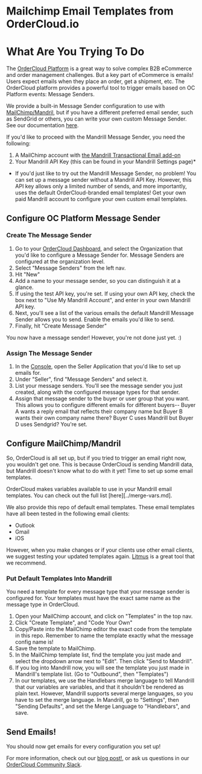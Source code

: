 # Mailchimp Email Templates from OrderCloud.io

# What Are You Trying To Do

The [OrderCloud Platform]() is a great way to solve complex B2B eCommerce and order management challenges. But a key part of eCommerce is emails! Users expect emails when they place an order, get a shipment, etc. The OrderCloud platform provides a powerful tool to trigger emails based on OC Platform events: Message Senders. 

We provide a built-in Message Sender configuration to use with [MailChimp/Mandril](), but if you have a different preferred email sender, such as SendGrid or others, you can write your own custom Message Sender. See our documentation [here]().

If you'd like to proceed with the Mandrill Message Sender, you need the following:

1. A MailChimp account with [the Mandrill Transactional Email add-on](http://kb.mailchimp.com/mandrill/add-or-remove-mandrill)
2. Your Mandrill API Key (this can be found in your Mandrill Settings page)*

* If you'd just like to try out the Mandrill Message Sender, no problem! You can set up a message sender without a Mandrill API Key. However, this API key allows only a limited number of sends, and more importantly, uses the default OrderCloud-branded email templates! Get your own paid Mandrill account to configure your own custom email templates.

## Configure OC Platform Message Sender

### Create The Message Sender
1. Go to your [OrderCloud Dashboard](), and select the Organization that you'd like to configure a Message Sender for. Message Senders are configured at the organization level.
2. Select "Message Senders" from the left nav.
3. Hit "New"
4. Add a name to your message sender, so you can distinguish it at a glance.
5. If using the test API key, you're set. If using your own API key, check the box next to "Use My Mandrill Account", and enter in your own Mandrill API key.
6. Next, you'll see a list of the various emails the default Mandrill Message Sender allows you to send. Enable the emails you'd like to send.
7. Finally, hit "Create Message Sender"

You now have a message sender! However, you're not done just yet. :)

### Assign The Message Sender

1. In the [Console](), open the Seller Application that you'd like to set up emails for. 
2. Under "Seller", find "Message Senders" and select it.
3. List your message senders. You'll see the message sender you just created, along with the configured message types for that sender.
4. Assign that message sender to the buyer or user group that you want. This allows you to configure different emails for different buyers-- Buyer A wants a reply email that reflects their company name but Buyer B wants their own company name there? Buyer C uses Mandrill but Buyer D uses Sendgrid? You're set.

## Configure MailChimp/Mandril

So, OrderCloud is all set up, but if you tried to trigger an email right now, you wouldn't get one. This is because OrderCloud is sending Mandrill data, but Mandrill doesn't know what to do with it yet! Time to set up some email templates.

OrderCloud makes variables available to use in your Mandrill email templates. You can check out the full list [here][../merge-vars.md]. 

We also provide this repo of default email templates. These email templates have all been tested in the following email clients:
- Outlook
- Gmail
- iOS

However, when you make changes or if your clients use other email clients, we suggest testing your updated templates again. [Litmus](https://litmus.com/) is a great tool that we recommend.

### Put Default Templates Into Mandrill

You need a template for every message type that your message sender is configured for. Your templates must have the exact same name as the message type in OrderCloud.

1. Open your MailChimp account, and click on "Templates" in the top nav.
2. Click "Create Template", and "Code Your Own"
3. Copy/Paste into the MailChimp editor the exact code from the template in this repo. Remember to name the template exactly what the message config name is!
4. Save the template to MailChimp.
5. In the MailChimp template list, find the template you just made and select the dropdown arrow next to "Edit". Then click "Send to Mandrill".
6. If you log into Mandrill now, you will see the template you just made in Mandrill's template list. (Go to "Outbound", then "Templates") 
7. In our templates, we use the Handlebars merge language to tell Mandrill that our variables are variables, and that it shouldn't be rendered as plain text. However, Mandrill supports several merge languages, so you have to set the merge language. In Mandrill, go to "Settings", then "Sending Defaults", and set the Merge Language to "Handlebars", and save. 

## Send Emails!

You should now get emails for every configuration you set up!


For more information, check out our [blog post!](https://ordercloud.io/transactional-emails-mandrill-ordercloud-io/), or ask us questions in our [OrderCloud Community Slack]().
